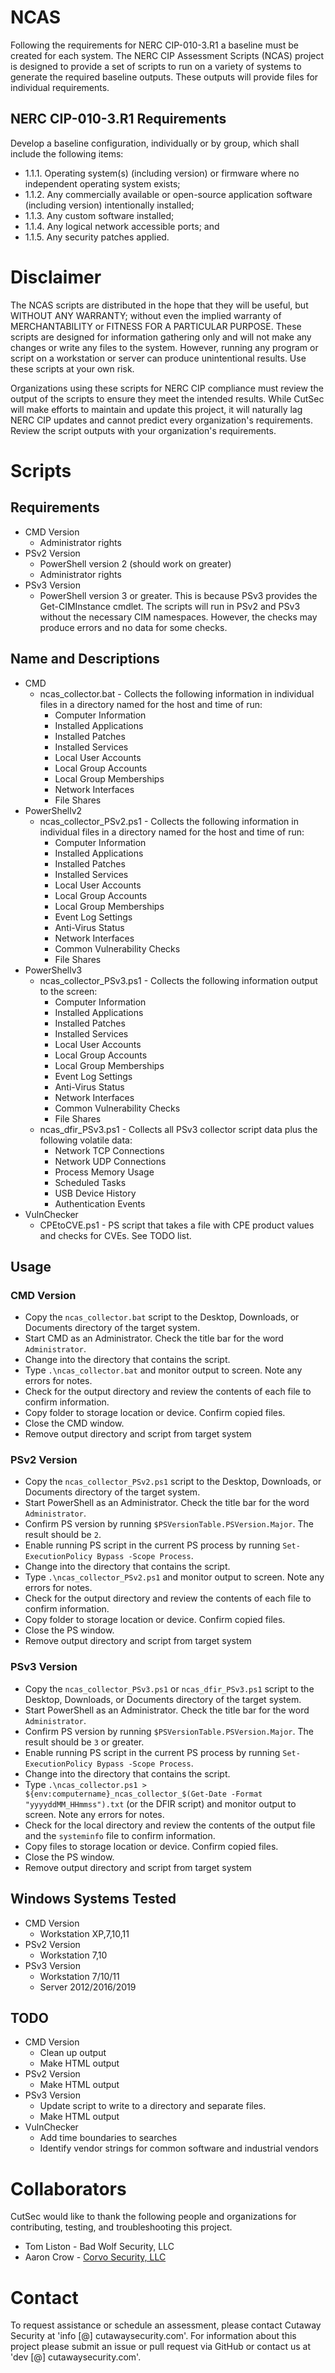 # NCAS

Following the requirements for NERC CIP-010-3.R1 a baseline must be created for each system. The NERC CIP Assessment Scripts (NCAS) project is designed to provide a set of scripts to run on a variety of systems to generate the required baseline outputs. These outputs will provide files for individual requirements.

## NERC CIP-010-3.R1 Requirements 

Develop a baseline configuration, individually or by group, which shall include the following items:

* 1.1.1. Operating system(s) (including version) or firmware where no independent operating system exists;
* 1.1.2. Any commercially available or open-source application software (including version) intentionally installed;
* 1.1.3. Any custom software installed;
* 1.1.4. Any logical network accessible ports; and
* 1.1.5. Any security patches applied.

# Disclaimer

The NCAS scripts are distributed in the hope that they will be useful, but WITHOUT ANY WARRANTY; without even the implied warranty of MERCHANTABILITY or FITNESS FOR A PARTICULAR PURPOSE. These scripts are designed for information gathering only and will not make any changes or write any files to the system. However, running any program or script on a workstation or server can produce unintentional results. Use these scripts at your own risk.

Organizations using these scripts for NERC CIP compliance must review the output of the scripts to ensure they meet the intended results. While CutSec will make efforts to maintain and update this project, it will naturally lag NERC CIP updates and cannot predict every organization's requirements. Review the script outputs with your organization's requirements.

# Scripts

## Requirements
* CMD Version
  * Administrator rights
* PSv2 Version
  * PowerShell version 2 (should work on greater)
  * Administrator rights
* PSv3 Version
  * PowerShell version 3 or greater. This is because PSv3 provides the Get-CIMInstance cmdlet. The scripts will run in PSv2 and PSv3 without the necessary CIM namespaces. However, the checks may produce errors and no data for some checks. 

## Name and Descriptions
* CMD
  * ncas_collector.bat - Collects the following information in individual files in a directory named for the host and time of run:
    * Computer Information
    * Installed Applications
    * Installed Patches
    * Installed Services
    * Local User Accounts
    * Local Group Accounts
    * Local Group Memberships
    * Network Interfaces
    * File Shares 
* PowerShellv2
  * ncas_collector_PSv2.ps1 - Collects the following information in individual files in a directory named for the host and time of run:
    * Computer Information
    * Installed Applications
    * Installed Patches
    * Installed Services
    * Local User Accounts
    * Local Group Accounts
    * Local Group Memberships
    * Event Log Settings
    * Anti-Virus Status 
    * Network Interfaces
    * Common Vulnerability Checks
    * File Shares 
* PowerShellv3
  * ncas_collector_PSv3.ps1 - Collects the following information output to the screen:
    * Computer Information
    * Installed Applications
    * Installed Patches
    * Installed Services
    * Local User Accounts
    * Local Group Accounts
    * Local Group Memberships
    * Event Log Settings
    * Anti-Virus Status 
    * Network Interfaces
    * Common Vulnerability Checks
    * File Shares 
  * ncas_dfir_PSv3.ps1 - Collects all PSv3 collector script data plus the following volatile data:
    * Network TCP Connections
    * Network UDP Connections
    * Process Memory Usage
    * Scheduled Tasks
    * USB Device History
    * Authentication Events
* VulnChecker
  * CPEtoCVE.ps1 - PS script that takes a file with CPE product values and checks for CVEs. See TODO list.

## Usage
### CMD Version
* Copy the `ncas_collector.bat` script to the Desktop, Downloads, or Documents directory of the target system.
* Start CMD as an Administrator. Check the title bar for the word `Administrator`.
* Change into the directory that contains the script.
* Type `.\ncas_collector.bat` and monitor output to screen. Note any errors for notes.
* Check for the output directory and review the contents of each file to confirm information.
* Copy folder to storage location or device. Confirm copied files.
* Close the CMD window.
* Remove output directory and script from target system

### PSv2 Version
* Copy the `ncas_collector_PSv2.ps1` script to the Desktop, Downloads, or Documents directory of the target system.
* Start PowerShell as an Administrator. Check the title bar for the word `Administrator`.
* Confirm PS version by running `$PSVersionTable.PSVersion.Major`. The result should be `2`.
* Enable running PS script in the current PS process by running `Set-ExecutionPolicy Bypass -Scope Process`.
* Change into the directory that contains the script.
* Type `.\ncas_collector_PSv2.ps1` and monitor output to screen. Note any errors for notes.
* Check for the output directory and review the contents of each file to confirm information.
* Copy folder to storage location or device. Confirm copied files.
* Close the PS window.
* Remove output directory and script from target system
### PSv3 Version
* Copy the `ncas_collector_PSv3.ps1` or `ncas_dfir_PSv3.ps1` script to the Desktop, Downloads, or Documents directory of the target system.
* Start PowerShell as an Administrator. Check the title bar for the word `Administrator`.
* Confirm PS version by running `$PSVersionTable.PSVersion.Major`. The result should be `3` or greater.
* Enable running PS script in the current PS process by running `Set-ExecutionPolicy Bypass -Scope Process`.
* Change into the directory that contains the script.
* Type `.\ncas_collector.ps1 > ${env:computername}_ncas_collector_$(Get-Date -Format "yyyyddMM_HHmmss").txt` (or the DFIR script) and monitor output to screen. Note any errors for notes.
* Check for the local directory and review the contents of the output file and the `systeminfo` file to confirm information.
* Copy files to storage location or device. Confirm copied files.
* Close the PS window.
* Remove output directory and script from target system

## Windows Systems Tested 

* CMD Version
  * Workstation XP,7,10,11
* PSv2 Version
  * Workstation 7,10
* PSv3 Version
  * Workstation 7/10/11
  * Server 2012/2016/2019

## TODO

* CMD Version
  * Clean up output
  * Make HTML output
* PSv2 Version
  * Make HTML output
* PSv3 Version
  * Update script to write to a directory and separate files.
  * Make HTML output
* VulnChecker
  * Add time boundaries to searches
  * Identify vendor strings for common software and industrial vendors


# Collaborators
CutSec would like to thank the following people and organizations for contributing, testing, and troubleshooting this project.

* Tom Liston - Bad Wolf Security, LLC
* Aaron Crow - [Corvo Security, LLC](https://corvosec.com/)

# Contact
To request assistance or schedule an assessment, please contact Cutaway Security at 'info [@] cutawaysecurity.com'.
For information about this project please submit an issue or pull request via GitHub or contact us at 'dev [@] cutawaysecurity.com'.